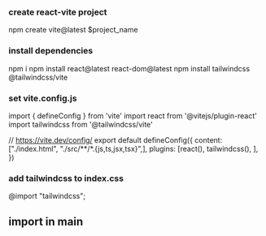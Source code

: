 ### create react-vite project

npm create vite@latest $project_name

### install dependencies

npm i
npm install react@latest react-dom@latest
npm install tailwindcss @tailwindcss/vite

### set vite.config.js

import { defineConfig } from 'vite'
import react from '@vitejs/plugin-react'
import tailwindcss from '@tailwindcss/vite'

// https://vite.dev/config/
export default defineConfig({
content: ["./index.html",
"./src/**/*.{js,ts,jsx,tsx}",],
plugins: [react(),
tailwindcss(),
],
})

### add tailwindcss to index.css

@import "tailwindcss";

## import in main
